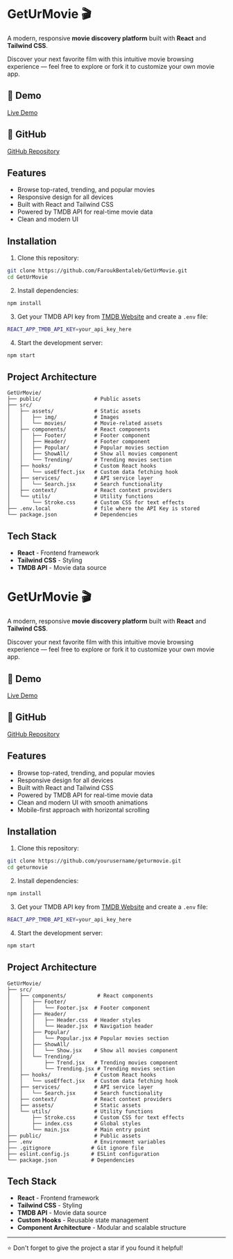# GetUrMovie 🎬

A modern, responsive **movie discovery platform** built with **React** and **Tailwind CSS**.

Discover your next favorite film with this intuitive movie browsing experience — feel free to explore or fork it to customize your own movie app.

## 🚀 Demo

[Live Demo](https://geturrmovie.netlify.app/)

## 📂 GitHub

[GitHub Repository](https://github.com/FaroukBentaleb/GetUrMovie.git)

## Features

- Browse top-rated, trending, and popular movies
- Responsive design for all devices
- Built with React and Tailwind CSS
- Powered by TMDB API for real-time movie data
- Clean and modern UI

## Installation

1. Clone this repository:

```bash
git clone https://github.com/FaroukBentaleb/GetUrMovie.git
cd GetUrMovie
```

2. Install dependencies:

```bash
npm install
```

3. Get your TMDB API key from [TMDB Website](https://www.themoviedb.org/) and create a `.env` file:

```bash
REACT_APP_TMDB_API_KEY=your_api_key_here
```

4. Start the development server:

```bash
npm start
```

## Project Architecture

```
GetUrMovie/
├── public/                 # Public assets
├── src/
│   ├── assets/             # Static assets
│   │   ├── img/            # Images
│   │   └── movies/         # Movie-related assets
│   ├── components/         # React components
│   │   ├── Footer/         # Footer component
│   │   ├── Header/         # Footer component
│   │   ├── Popular/        # Popular movies section
│   │   ├── ShowAll/        # Show all movies component
│   │   └── Trending/       # Trending movies section
│   ├── hooks/              # Custom React hooks
│   │   └── useEffect.jsx   # Custom data fetching hook
│   ├── services/           # API service layer
│   │   └── Search.jsx      # Search functionality
│   ├── context/            # React context providers
│   └── utils/              # Utility functions
│       └── Stroke.css      # Custom CSS for text effects
├── .env.local              # file where the API Key is stored
└── package.json            # Dependencies
```

## Tech Stack

- **React** - Frontend framework
- **Tailwind CSS** - Styling
- **TMDB API** - Movie data source

# GetUrMovie 🎬

A modern, responsive **movie discovery platform** built with **React** and **Tailwind CSS**.

Discover your next favorite film with this intuitive movie browsing experience — feel free to explore or fork it to customize your own movie app.

## 🚀 Demo

[Live Demo](your-demo-link-here)

## 📂 GitHub

[GitHub Repository](https://github.com/yourusername/geturmovie)

## Features

- Browse top-rated, trending, and popular movies
- Responsive design for all devices
- Built with React and Tailwind CSS
- Powered by TMDB API for real-time movie data
- Clean and modern UI with smooth animations
- Mobile-first approach with horizontal scrolling

## Installation

1. Clone this repository:

```bash
git clone https://github.com/yourusername/geturmovie.git
cd geturmovie
```

2. Install dependencies:

```bash
npm install
```

3. Get your TMDB API key from [TMDB Website](https://www.themoviedb.org/) and create a `.env` file:

```bash
REACT_APP_TMDB_API_KEY=your_api_key_here
```

4. Start the development server:

```bash
npm start
```

## Project Architecture

```
GetUrMovie/
├── src/
│   ├── components/          # React components
│   │   ├── Footer/
│   │   │   └── Footer.jsx  # Footer component
│   │   ├── Header/
│   │   │   ├── Header.css  # Header styles
│   │   │   └── Header.jsx  # Navigation header
│   │   ├── Popular/
│   │   │   └── Popular.jsx # Popular movies section
│   │   ├── ShowAll/
│   │   │   └── Show.jsx    # Show all movies component
│   │   └── Trending/
│   │       ├── Trend.jsx   # Trending movies component
│   │       └── Trending.jsx # Trending movies section
│   ├── hooks/              # Custom React hooks
│   │   └── useEffect.jsx   # Custom data fetching hook
│   ├── services/           # API service layer
│   │   └── Search.jsx      # Search functionality
│   ├── context/            # React context providers
│   ├── assets/             # Static assets
│   └── utils/              # Utility functions
│       ├── Stroke.css      # Custom CSS for text effects
│       ├── index.css       # Global styles
│       └── main.jsx        # Main entry point
├── public/                 # Public assets
├── .env                    # Environment variables
├── .gitignore             # Git ignore file
├── eslint.config.js       # ESLint configuration
└── package.json           # Dependencies
```

## Tech Stack

- **React** - Frontend framework
- **Tailwind CSS** - Styling
- **TMDB API** - Movie data source
- **Custom Hooks** - Reusable state management
- **Component Architecture** - Modular and scalable structure

---

⭐ Don't forget to give the project a star if you found it helpful!
